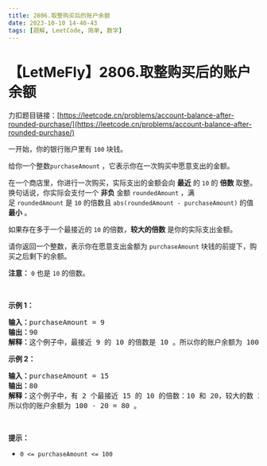 ```yaml
---
title: 2806.取整购买后的账户余额
date: 2023-10-10 14-40-43
tags: [题解, LeetCode, 简单, 数学]
---
```


# 【LetMeFly】2806.取整购买后的账户余额

力扣题目链接：[https://leetcode.cn/problems/account-balance-after-rounded-purchase/](https://leetcode.cn/problems/account-balance-after-rounded-purchase/)

<p>一开始，你的银行账户里有&nbsp;<code>100</code>&nbsp;块钱。</p>

<p>给你一个整数<code>purchaseAmount</code>&nbsp;，它表示你在一次购买中愿意支出的金额。</p>

<p>在一个商店里，你进行一次购买，实际支出的金额会向 <strong>最近</strong>&nbsp;的&nbsp;<code>10</code>&nbsp;的 <strong>倍数</strong>&nbsp;取整。换句话说，你实际会支付一个&nbsp;<strong>非负</strong>&nbsp;金额&nbsp;<code>roundedAmount</code>&nbsp;，满足&nbsp;<code>roundedAmount</code>&nbsp;是&nbsp;<code>10</code>&nbsp;的倍数且&nbsp;<code>abs(roundedAmount - purchaseAmount)</code>&nbsp;的值 <strong>最小</strong>&nbsp;。</p>

<p>如果存在多于一个最接近的 <code>10</code>&nbsp;的倍数，<strong>较大的倍数</strong>&nbsp;是你的实际支出金额。</p>

<p>请你返回一个整数，表示你在愿意支出金额为<em>&nbsp;</em><code>purchaseAmount</code><em>&nbsp;</em>块钱的前提下，购买之后剩下的余额。</p>

<p><strong>注意：</strong> <code>0</code>&nbsp;也是&nbsp;<code>10</code>&nbsp;的倍数。</p>

<p>&nbsp;</p>

<p><strong>示例 1：</strong></p>

<pre><b>输入：</b>purchaseAmount = 9
<b>输出：</b>90
<b>解释：</b>这个例子中，最接近 9 的 10 的倍数是 10 。所以你的账户余额为 100 - 10 = 90 。
</pre>

<p><strong>示例 2：</strong></p>

<pre><b>输入：</b>purchaseAmount = 15
<b>输出：</b>80
<b>解释：</b>这个例子中，有 2 个最接近 15 的 10 的倍数：10 和 20，较大的数 20 是你的实际开销。
所以你的账户余额为 100 - 20 = 80 。
</pre>

<p>&nbsp;</p>

<p><strong>提示：</strong></p>

<ul>
	<li><code>0 &lt;= purchaseAmount &lt;= 100</code></li>
</ul>


    